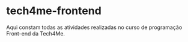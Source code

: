 # tech4me-frontend
Aqui constam todas as atividades realizadas no curso de programação Front-end da Tech4Me.
